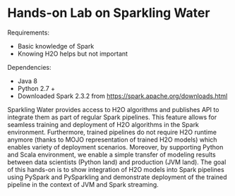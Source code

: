 Hands-on Lab on Sparkling Water
===============================

Requirements:
 - Basic knowledge of Spark
 - Knowing H2O helps but not important

Dependencies:
 - Java 8
 - Python 2.7 +
 - Downloaded Spark 2.3.2 from https://spark.apache.org/downloads.html 

Sparkling Water provides access to H2O algorithms and publishes API to integrate them as part of regular Spark pipelines. This feature allows for seamless training and deployment of H2O algorithms in the Spark environment. Furthermore, trained pipelines do not require H2O runtime anymore (thanks to MOJO representation of trained H2O models) which enables variety of deployment scenarios. Moreover, by supporting Python and Scala environment, we enable a simple transfer of modeling results between data scientists (Python land) and production (JVM land). The goal of this hands-on is to show integration of H2O models into Spark pipelines using PySpark and PySparkling and demonstrate deployment of the trained pipeline in the context of JVM and Spark streaming.
